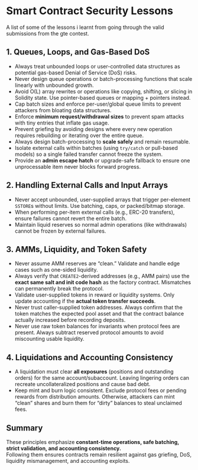 # Smart Contract Security Lessons

A list of some of the lessons i learnt from going through the valid submissions from the gte contest.



## 1. Queues, Loops, and Gas-Based DoS

- Always treat unbounded loops or user-controlled data structures as potential gas-based Denial of Service (DoS) risks.  
- Never design queue operations or batch-processing functions that scale linearly with unbounded growth.  
- Avoid O(L) array rewrites or operations like copying, shifting, or slicing in Solidity state. Use pointer-based queues or mapping + pointers instead.  
- Cap batch sizes and enforce per-user/global queue limits to prevent attackers from bloating data structures.  
- Enforce **minimum request/withdrawal sizes** to prevent spam attacks with tiny entries that inflate gas usage.  
- Prevent griefing by avoiding designs where every new operation requires rebuilding or iterating over the entire queue.  
- Always design batch-processing to **scale safely** and remain resumable.  
- Isolate external calls within batches (using `try/catch` or pull-based models) so a single failed transfer cannot freeze the system.  
- Provide an **admin escape hatch** or upgrade-safe fallback to ensure one unprocessable item never blocks forward progress.



## 2. Handling External Calls and Input Arrays

- Never accept unbounded, user-supplied arrays that trigger per-element `SSTORE`s without limits. Use batching, caps, or packed/bitmap storage.  
- When performing per-item external calls (e.g., ERC-20 transfers), ensure failures cannot revert the entire batch.  
- Maintain liquid reserves so normal admin operations (like withdrawals) cannot be frozen by external failures.



## 3. AMMs, Liquidity, and Token Safety

- Never assume AMM reserves are “clean.” Validate and handle edge cases such as one-sided liquidity.  
- Always verify that `CREATE2`-derived addresses (e.g., AMM pairs) use the **exact same salt and init code hash** as the factory contract. Mismatches can permanently break the protocol.  
- Validate user-supplied tokens in reward or liquidity systems. Only update accounting if the **actual token transfer succeeds**.  
- Never trust caller-supplied token addresses. Always confirm that the token matches the expected pool asset and that the contract balance actually increased before recording deposits.  
- Never use raw token balances for invariants when protocol fees are present. Always subtract reserved protocol amounts to avoid miscounting usable liquidity.


## 4. Liquidations and Accounting Consistency

- A liquidation must clear **all exposures** (positions and outstanding orders) for the same account/subaccount. Leaving lingering orders can recreate uncollateralized positions and cause bad debt.  
- Keep mint and burn logic consistent. Exclude protocol fees or pending rewards from distribution amounts. Otherwise, attackers can mint “clean” shares and burn them for “dirty” balances to steal unclaimed fees.



## Summary

These principles emphasize **constant-time operations, safe batching, strict validation, and accounting consistency.**  
Following them ensures contracts remain resilient against gas griefing, DoS, liquidity mismanagement, and accounting exploits.
